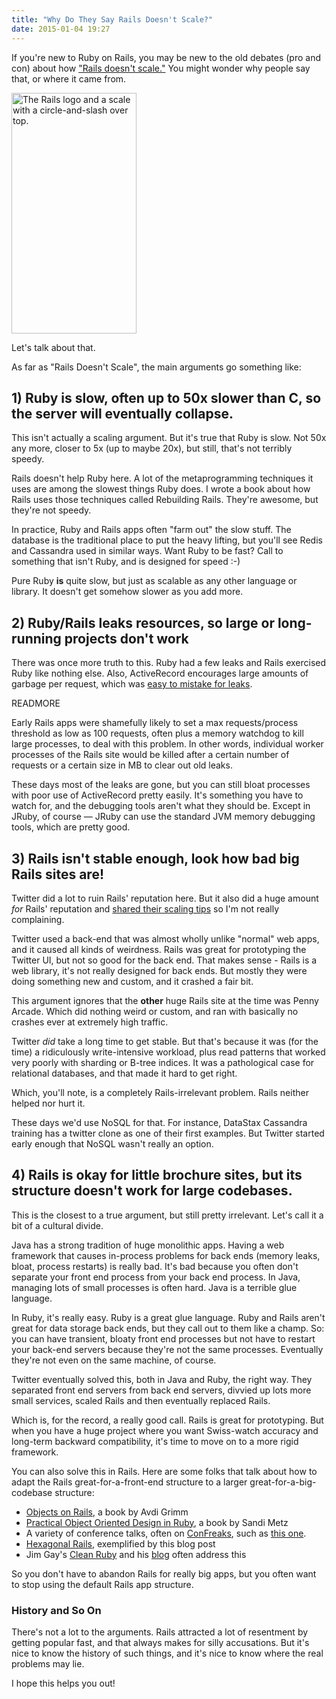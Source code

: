 ```yaml
---
title: "Why Do They Say Rails Doesn't Scale?"
date: 2015-01-04 19:27
---
```


If you're new to Ruby on Rails, you may be new to the old debates (pro and con) about how <a href="https://www.quora.com/Does-Ruby-on-Rails-scale-Why-or-why-not#">"Rails doesn't scale."</a> You might wonder why people say that, or where it came from.

<img src="/images/rails_noscale.png#right" width="200" height="385" alt="The Rails logo and a scale with a circle-and-slash over top." />

Let's talk about that.

As far as "Rails Doesn't Scale", the main arguments go something like:

## 1) Ruby is slow, often up to 50x slower than C, so the server will eventually collapse.

This isn't actually a scaling argument. But it's true that Ruby is slow. Not 50x any more, closer to 5x (up to maybe 20x), but still, that's not terribly speedy.

Rails doesn't help Ruby here. A lot of the metaprogramming techniques it uses are among the slowest things Ruby does. I wrote a book about how Rails uses those techniques called <a ref="http://rebuilding-rails.com">Rebuilding Rails</a>. They're awesome, but they're not speedy.

In practice, Ruby and Rails apps often "farm out" the slow stuff. The database is the traditional place to put the heavy lifting, but you'll see Redis and Cassandra used in similar ways. Want Ruby to be fast? Call to something that isn't Ruby, and is designed for speed :-)

Pure Ruby <b>is</b> quite slow, but just as scalable as any other language or library. It doesn't get somehow slower as you add more.

## 2) Ruby/Rails leaks resources, so large or long-running projects don't work

There was once more truth to this. Ruby had a few leaks and Rails exercised Ruby like nothing else. Also, ActiveRecord encourages large amounts of garbage per request, which was <a href="https://www.quora.com/Does-Ruby-on-Rails-scale-Why-or-why-not#">easy to mistake for leaks</a>.

READMORE

Early Rails apps were shamefully likely to set a max requests/process threshold as low as 100 requests, often plus a memory watchdog to kill large processes, to deal with this problem. In other words, individual worker processes of the Rails site would be killed after a certain number of requests or a certain size in MB to clear out old leaks.

These days most of the leaks are gone, but you can still bloat processes with poor use of ActiveRecord pretty easily. It's something you have to watch for, and the debugging tools aren't what they should be. Except in JRuby, of course &mdash; JRuby can use the standard JVM memory debugging tools, which are pretty good.

## 3) Rails isn't stable enough, look how bad big Rails sites are!

Twitter did a lot to ruin Rails' reputation here. But it also did a huge amount <i>for</i> Rails' reputation and <a href="http://www.slideshare.net/Blaine/scaling-twitter">shared their scaling tips</a> so I'm not really complaining.

Twitter used a back-end that was almost wholly unlike "normal" web apps, and it caused all kinds of weirdness. Rails was great for prototyping the Twitter UI, but not so good for the back end. That makes sense - Rails is a web library, it's not really designed for back ends. But mostly they were doing something new and custom, and it crashed a fair bit.

This argument ignores that the <b>other</b> huge Rails site at the time was Penny Arcade. Which did nothing weird or custom, and ran with basically no crashes ever at extremely high traffic.

Twitter <i>did</i> take a long time to get stable. But that's because it was (for the time) a ridiculously write-intensive workload, plus read patterns that worked very poorly with sharding or B-tree indices. It was a pathological case for relational databases, and that made it hard to get right.

Which, you'll note, is a completely Rails-irrelevant problem. Rails neither helped nor hurt it.

These days we'd use NoSQL for that. For instance, DataStax Cassandra training has a twitter clone as one of their first examples. But Twitter started early enough that NoSQL wasn't really an option.

## 4) Rails is okay for little brochure sites, but its structure doesn't work for large codebases.

This is the closest to a true argument, but still pretty irrelevant. Let's call it a bit of a cultural divide.

Java has a strong tradition of huge monolithic apps. Having a web framework that causes in-process problems for back ends (memory leaks, bloat, process restarts) is really bad. It's bad because you often don't separate your front end process from your back end process. In Java, managing lots of small processes is often hard. Java is a terrible glue language.

In Ruby, it's really easy. Ruby is a great glue language. Ruby and Rails aren't great for data storage back ends, but they call out to them like a champ. So: you can have transient, bloaty front end processes but not have to restart your back-end servers because they're not the same processes. Eventually they're not even on the
same machine, of course.

Twitter eventually solved this, both in Java and Ruby, the right way. They separated front end servers from back end servers, divvied up lots more small services, scaled Rails and then eventually replaced Rails.

Which is, for the record, a really good call. Rails is great for prototyping. But when you have a huge project where you want Swiss-watch accuracy and long-term backward compatibility, it's time to move on to a more rigid framework.

You can also solve this in Rails. Here are some folks that talk about how to adapt the Rails great-for-a-front-end structure to a larger great-for-a-big-codebase structure:

* <a href="http://objectsonrails.com/">Objects on Rails</a>, a book by Avdi Grimm
* <a href="http://www.poodr.com/">Practical Object Oriented Design in Ruby</a>, a book by Sandi Metz
* A variety of conference talks, often on <a href="http://confreaks.com">ConFreaks</a>, such as <a href="http://www.windycityrails.org/videos/2013/#8">this one</a>.
* <a href="https://www.agileplannerapp.com/blog/building-agile-planner/refactoring-with-hexagonal-rails">Hexagonal Rails</a>, exemplified by this blog post
* Jim Gay's <a href="http://clean-ruby.com/">Clean Ruby</a> and his <a href="http://saturnflyer.com">blog</a> often address this

So you don't have to abandon Rails for really big apps, but you often want to stop using the default Rails app structure.

### History and So On

There's not a lot to the arguments. Rails attracted a lot of resentment by getting popular fast, and that always makes for silly accusations. But it's nice to know the history of such things, and it's nice to know where the real problems may lie.

I hope this helps you out!

